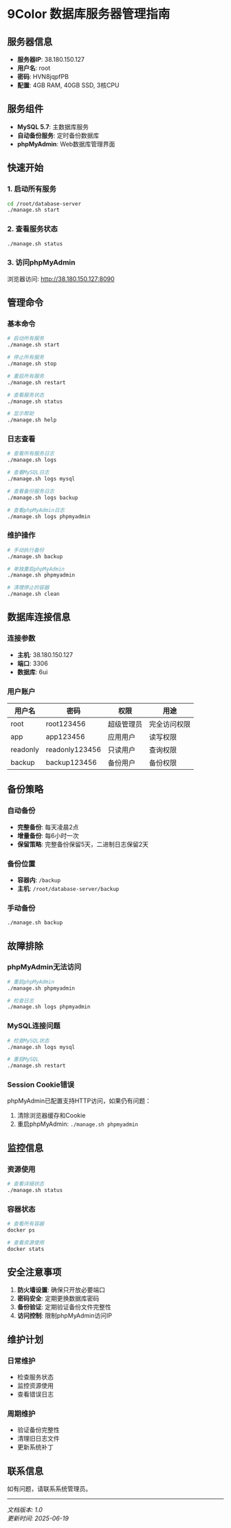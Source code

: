 # 9Color 数据库服务器管理指南

## 服务器信息
- **服务器IP**: 38.180.150.127
- **用户名**: root
- **密码**: HVN8jqpfPB
- **配置**: 4GB RAM, 40GB SSD, 3核CPU

## 服务组件
- **MySQL 5.7**: 主数据库服务
- **自动备份服务**: 定时备份数据库
- **phpMyAdmin**: Web数据库管理界面

## 快速开始

### 1. 启动所有服务
```bash
cd /root/database-server
./manage.sh start
```

### 2. 查看服务状态
```bash
./manage.sh status
```

### 3. 访问phpMyAdmin
浏览器访问: http://38.180.150.127:8090

## 管理命令

### 基本命令
```bash
# 启动所有服务
./manage.sh start

# 停止所有服务
./manage.sh stop

# 重启所有服务
./manage.sh restart

# 查看服务状态
./manage.sh status

# 显示帮助
./manage.sh help
```

### 日志查看
```bash
# 查看所有服务日志
./manage.sh logs

# 查看MySQL日志
./manage.sh logs mysql

# 查看备份服务日志
./manage.sh logs backup

# 查看phpMyAdmin日志
./manage.sh logs phpmyadmin
```

### 维护操作
```bash
# 手动执行备份
./manage.sh backup

# 单独重启phpMyAdmin
./manage.sh phpmyadmin

# 清理停止的容器
./manage.sh clean
```

## 数据库连接信息

### 连接参数
- **主机**: 38.180.150.127
- **端口**: 3306
- **数据库**: 6ui

### 用户账户
| 用户名 | 密码 | 权限 | 用途 |
|--------|------|------|------|
| root | root123456 | 超级管理员 | 完全访问权限 |
| app | app123456 | 应用用户 | 读写权限 |
| readonly | readonly123456 | 只读用户 | 查询权限 |
| backup | backup123456 | 备份用户 | 备份权限 |

## 备份策略

### 自动备份
- **完整备份**: 每天凌晨2点
- **增量备份**: 每6小时一次
- **保留策略**: 完整备份保留5天，二进制日志保留2天

### 备份位置
- **容器内**: `/backup`
- **主机**: `/root/database-server/backup`

### 手动备份
```bash
./manage.sh backup
```

## 故障排除

### phpMyAdmin无法访问
```bash
# 重启phpMyAdmin
./manage.sh phpmyadmin

# 检查日志
./manage.sh logs phpmyadmin
```

### MySQL连接问题
```bash
# 检查MySQL状态
./manage.sh logs mysql

# 重启MySQL
./manage.sh restart
```

### Session Cookie错误
phpMyAdmin已配置支持HTTP访问，如果仍有问题：
1. 清除浏览器缓存和Cookie
2. 重启phpMyAdmin: `./manage.sh phpmyadmin`

## 监控信息

### 资源使用
```bash
# 查看详细状态
./manage.sh status
```

### 容器状态
```bash
# 查看所有容器
docker ps

# 查看资源使用
docker stats
```

## 安全注意事项

1. **防火墙设置**: 确保只开放必要端口
2. **密码安全**: 定期更换数据库密码
3. **备份验证**: 定期验证备份文件完整性
4. **访问控制**: 限制phpMyAdmin访问IP

## 维护计划

### 日常维护
- 检查服务状态
- 监控资源使用
- 查看错误日志

### 周期维护
- 验证备份完整性
- 清理旧日志文件
- 更新系统补丁

## 联系信息
如有问题，请联系系统管理员。

---
*文档版本: 1.0*  
*更新时间: 2025-06-19* 